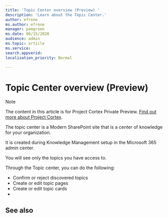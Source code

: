 ```yaml
---
title: 'Topic Center overview (Preview) '
description: 'Learn about the Topic Center.'
author: efrene
ms.author: efrene
manager: pamgreen
ms.date: 06/15/2020
audience: admin
ms.topic: article
ms.service: 
search.appverid: 
localization_priority: Normal

---
```

# Topic Center overview (Preview)

> [!Note] 
> The content in this article is for Project Cortex Private Preview. [Find out more about Project Cortex]().

The topic center is a Modern SharePoint site that is a center of knowledge for your organization​. 

It is created during Knowledge Management setup in the Microsoft 365 admin center.

You will see only the topics you have access to.

Through the Topic center, you can do the following:

- Confirm or reject discovered topics
- Create or edit topic pages
- Create or edit topic cards
- 






## See also



  






